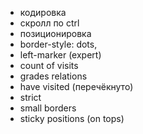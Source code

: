 - кодировка
- скролл по ctrl
- позиционировка
- border-style: dots,
- left-marker (expert)
- count of visits
- grades relations
- have visited (перечёкнуто)
- strict
- small borders
- sticky positions (on tops)
